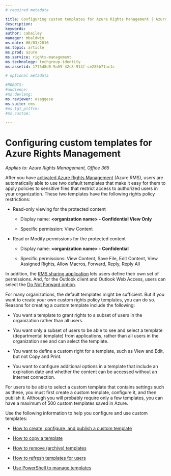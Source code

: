 ```yaml
---
# required metadata

title: Configuring custom templates for Azure Rights Management | Azure RMS
description:
keywords:
author: cabailey
manager: mbaldwin
ms.date: 06/03/2016
ms.topic: article
ms.prod: azure
ms.service: rights-management
ms.technology: techgroup-identity
ms.assetid: 1775d8d0-9a59-42c8-914f-ce285b71ac1c

# optional metadata

#ROBOTS:
#audience:
#ms.devlang:
ms.reviewer: esaggese
ms.suite: ems
#ms.tgt_pltfrm:
#ms.custom:

---
```


# Configuring custom templates for Azure Rights Management

*Applies to: Azure Rights Management, Office 365*

After you have [activated Azure Rights Management](activate-service.md) (Azure RMS), users are automatically able to use two default templates that make it easy for them to apply policies to sensitive files that restrict access to authorized users in your organization. These two templates have the following rights policy restrictions:

-   Read-only viewing for the protected content

    -   Display name: **&lt;organization name&gt; - Confidential View Only**

    -   Specific permission: View Content

-   Read or Modify permissions for the protected content

    -   Display name: **&lt;organization name&gt; - Confidential**

    -   Specific permissions: View Content, Save File, Edit Content, View Assigned Rights, Allow Macros, Forward, Reply, Reply All

In addition, the [RMS sharing application](../rms-client/sharing-app-windows.md) lets users define their own set of permissions. And, for the Outlook client and Outlook Web Access, users can select the [Do Not Forward option](../deploy-use/configure-usage-rights.md#do-not-forward-option-for-emails).

For many organizations, the default templates might be sufficient. But if you want to create your own custom rights policy templates, you can do so. Reasons for creating a custom template include the following:

-   You want a template to grant rights to a subset of users in the organization rather than all users.

-   You want only a subset of users to be able to see and select a template (departmental template) from applications, rather than all users in the organization see and can select the template.

-   You want to define a custom right for a template, such as View and Edit, but not Copy and Print.

-   You want to configure additional options in a template that include an expiration date and whether the content can be accessed without an Internet connection.

For users to be able to select a custom template that contains settings such as these, you must first create a custom template, configure it, and then publish it. Although you will probably require only a few templates, you can have a maximum of 500 custom templates saved in Azure. 

Use the following information to help you configure and use custom templates:

-   [How to create, configure, and publish a custom template](create-template.md)

-   [How to copy a template](copy-template.md)

-   [How to remove (archive) templates](remove-template.md)

-   [How to refresh templates for users](refresh-templates.md)

-   [Use PowerShell to manage templates](configure-templates-with-powershell.md)


